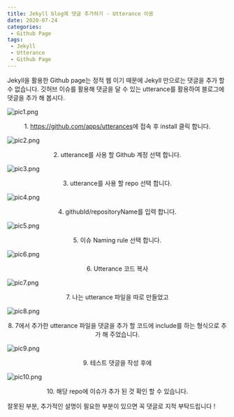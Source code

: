 ```yaml
---
title: Jekyll blog에 댓글 추가하기 - Utterance 이용
date: 2020-07-24
categories:
 - Github Page
tags:
 - Jekyll
 - Utterance
 - Github Page
---
```


Jekyll을 활용한 Github page는 정적 웹 이기 때문에 Jekyll 만으로는 댓글을 추가 할 수 없습니다. 깃허브 이슈를 활용해 댓글을 달 수 있는 utterance를 활용하여 블로그에 댓글을 추가 해 봅시다.

<!-- more -->

![pic1.png](/assets/images/posts/2020-07-24-Utterance-comments/pic1.png)<center>1. <a href="https://github.com/apps/utterances">https://github.com/apps/utterances</a>에 접속 후 install 클릭 합니다.</center>


![pic2.png](/assets/images/posts/2020-07-24-Utterance-comments/pic2.png)<center>2. utterance를 사용 할 Github 계정 선택 합니다.</center>


![pic3.png](/assets/images/posts/2020-07-24-Utterance-comments/pic3.png)<center>3. utterance를 사용 할 repo 선택 합니다.</center>   


![pic4.png](/assets/images/posts/2020-07-24-Utterance-comments/pic4.png)<center>4. githubId/repositoryName를 입력 합니다.</center>


![pic5.png](/assets/images/posts/2020-07-24-Utterance-comments/pic5.png)<center>5. 이슈 Naming rule 선택 합니다.</center>


![pic6.png](/assets/images/posts/2020-07-24-Utterance-comments/pic6.png)<center>6. Utterance 코드 복사</center>


![pic7.png](/assets/images/posts/2020-07-24-Utterance-comments/pic7.png)<center>7. 나는 utterance 파일을 따로 만들었고</center>


![pic8.png](/assets/images/posts/2020-07-24-Utterance-comments/pic8.png)<center>8. 7에서 추가한 utterance 파일을 댓글을 추가 할 코드에 include를 하는 형식으로 추가 해 주었습니다.</center>


![pic9.png](/assets/images/posts/2020-07-24-Utterance-comments/pic9.png)<center>9. 테스트 댓글을 작성 후에</center>


![pic10.png](/assets/images/posts/2020-07-24-Utterance-comments/pic10.png)<center>10. 해당 repo에 이슈가 추가 된 것 확인 할 수 있습니다.</center>



잘못된 부분, 추가적인 설명이 필요한 부분이 있으면 꼭 댓글로 지적 부탁드립니다 !
